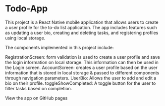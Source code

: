 # Todo-App

This project is a React Native mobile application that allows users to create a user profile for the to-do list application. The app includes features such as updating a user bio, creating and deleting tasks, and registering profiles using local storage.

The components implemented in this project include:

RegistrationScreen: form validation is used to create a user profile and save the login information on local storage. This information can then be used in the Login screen.
AccountScreen: creates a user profile based on the user information that is stored in local storage & passed to different components through navigation parameters.
UserBio: Allows the user to add and edit a bio on their profile.
toggleShowCompleted: A toggle button for the user to filter tasks based on completion.

View the app on GitHub pages
